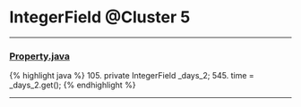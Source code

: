 # IntegerField @Cluster 5

***

### [Property.java](https://searchcode.com/codesearch/view/15642246/)
{% highlight java %}
105. private IntegerField        _days_2;
545.     time         = _days_2.get();
{% endhighlight %}

***

